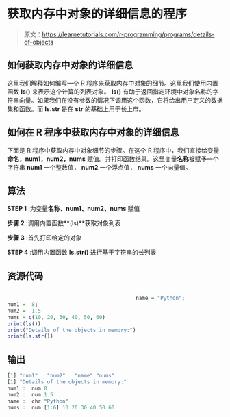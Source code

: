 # 获取内存中对象的详细信息的程序

> 原文：<https://learnetutorials.com/r-programming/programs/details-of-objects>

## 如何获取内存中对象的详细信息

这里我们解释如何编写一个 R 程序来获取内存中对象的细节。这里我们使用内置函数 **ls()** 来表示这个计算的列表对象。 **ls()** 有助于返回指定环境中对象名称的字符串向量。如果我们在没有参数的情况下调用这个函数，它将给出用户定义的数据集和函数。而 **ls.str** 是在 **str** 的基础上用于长上市。

## 如何在 R 程序中获取内存中对象的详细信息

下面是 R 程序中获取内存中对象细节的步骤。在这个 R 程序中，我们直接给变量**命名，num1，num2，nums** 赋值。并打印函数结果。这里变量**名称**被赋予一个字符串 **num1** 一个整数值， **num2** 一个浮点值， **nums** 一个向量值。

## 算法

**STEP 1** :为变量**名称、num1、num2、nums** 赋值

**步骤 2** :调用内置函数**(ls)**获取对象列表

**步骤 3** :首先打印给定的对象

**STEP 4** :调用内置函数 **ls.str()** 进行基于字符串的长列表

## 资源代码

```r

                                          name = "Python"; 
num1 =  8; 
num2 =  1.5
nums = c(10, 20, 30, 40, 50, 60)
print(ls())
print("Details of the objects in memory:")
print(ls.str()) 

```

## 输出

```r
[1] "num1"   "num2"   "name" "nums"
[1] "Details of the objects in memory:"
num1 :  num 8
num2 :  num 1.5
name :  chr "Python"
nums :  num [1:6] 10 20 30 40 50 60 
```